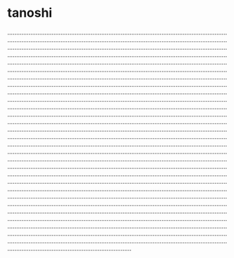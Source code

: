 # tanoshi
..................................................................................................................................................................................................................................................................................................................................................................................................................................................................................................................................................................................................................................................................................................................................................................................................................................................................................................................................................................................................................................................................................................................................................................................................................................................................................................................................................................................................................................................................................................................................................................................................................................................................................................................................................................................................................................................................................................................................................................................................................................................................................................................................................................................................................................................................................................................................................................................................................................................................................................................................................................................................................................................................................................................................................................................................................................................................................................................................................................................................................................................................................................................................................................................................................................................................................................................................................................................................................................................................................................................................................................................................................................................................................................................................................................................................................